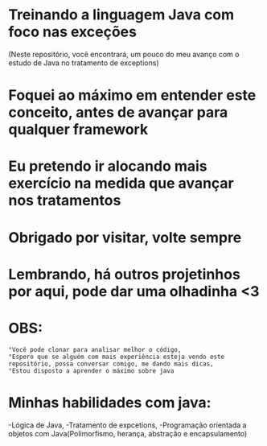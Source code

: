 # Treinando a linguagem Java com foco nas exceções
 (Neste repositório, você encontrará, um pouco do meu avanço com o estudo de Java no tratamento de exceptions)

# Foquei ao máximo em entender este conceito, antes de avançar para qualquer framework
# Eu pretendo ir alocando mais exercício na medida que avançar nos tratamentos

# Obrigado por visitar, volte sempre

# Lembrando, há outros projetinhos por aqui, pode dar uma olhadinha <3 

# OBS:
    °Você pode clonar para analisar melhor o código,
    °Espero que se alguém com mais experiência esteja vendo este repositório, possa conversar comigo, me dando mais dicas,
    °Estou disposto a aprender o máximo sobre java
    
# Minhas habilidades com java:
  -Lógica de Java,
  -Tratamento de expcetions,
  -Programação orientada a objetos com Java(Polimorfismo, herança, abstração e encapsulamento)